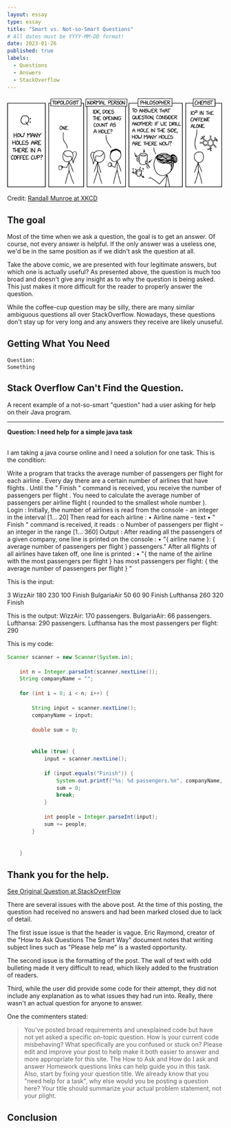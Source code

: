 ```yaml
---
layout: essay
type: essay
title: "Smart vs. Not-so-Smart Questions"
# All dates must be YYYY-MM-DD format!
date: 2023-01-26
published: true
labels:
  - Questions
  - Answers
  - StackOverflow
---
```



<img width="500px" class="img-thumbnail" src="../essays/img/essay02/coffee_cup_holes.png">

Credit: [Randall Munroe at XKCD](https://xkcd.com/2658/)

## The goal
Most of the time when we ask a question, the goal is to get an answer. Of course, not every answer is helpful. If the only answer was a useless one, we'd be in the same position as if we didn't ask the question at all. 

Take the above comic, we are presented with four legitimate answers, but which one is actually useful? As presented above, the question is much too broad and doesn't give any insight as to why the question is being asked. This just makes it more difficult for the reader to properly answer the question.

While the coffee-cup question may be silly, there are many similar ambiguous questions all over StackOverflow. Nowadays, these questions don't stay up for very long and any answers they receive are likely unuseful.

## Getting What You Need




```
Question:
Something
```



 

## Stack Overflow Can't Find the Question.
A recent example of a not-so-smart "question" had a user asking for help on their Java program.

---
**Question: I need help for a simple java task**<br><br>
 
I am taking a java course online and I need a solution for one task. This is the condition:

Write a program that tracks the average number of passengers per flight for each airline . Every day there are a certain number of airlines that have flights . Until the " Finish " command is received, you receive the number of passengers per flight . You need to calculate the average number of passengers per airline flight ( rounded to the smallest whole number ). Login : Initially, the number of airlines is read from the console - an integer in the interval [1… 20] Then read for each airline : • Airline name - text • " Finish " command is received, it reads : o Number of passengers per flight – an integer in the range [1... 360] Output : After reading all the passengers of a given company, one line is printed on the console : • "{ airline name }: { average number of passengers per flight } passengers." After all flights of all airlines have taken off, one line is printed : • "{ the name of the airline with the most passengers per flight } has most passengers per flight: { the average number of passengers per flight } "

This is the input:

3 WizzAir 180 230 100 Finish BulgariaAir 50 60 90 Finish Lufthansa 260 320 Finish

This is the output: WizzAir: 170 passengers. BulgariaAir: 66 passengers. Lufthansa: 290 passengers. Lufthansa has the most passengers per flight: 290

This is my code:


```Java
Scanner scanner = new Scanner(System.in);

    int n = Integer.parseInt(scanner.nextLine());
    String companyName = "";

    for (int i = 0; i < n; i++) {

        String input = scanner.nextLine();
        companyName = input;

        double sum = 0;


        while (true) {
            input = scanner.nextLine();

            if (input.equals("Finish")) {
                System.out.printf("%s: %d passengers.%n", companyName, Math.round(sum / n));
                sum = 0;
                break;
            }

            int people = Integer.parseInt(input);
            sum += people;
        }


    }
```
Thank you for the help.
---

[See Original Question at StackOverFlow](https://stackoverflow.com/revisions/75189194/1)

There are several issues with the above post. At the time of this posting, the question had received no answers and had been marked closed due to lack of detail. 

The first issue issue is that the header is vague. Eric Raymond, creator of the "How to Ask Questions The Smart Way" document notes that writing subject lines such as "Please help me" is a wasted opportunity.

The second issue is the formatting of the post. The wall of text with odd bulleting made it very difficult to read, which likely added to the frustration of readers.

Third, while the user did provide some code for their attempt, they did not include any explanation as to what issues they had run into. Really, there wasn't an actual question for anyone to answer. 

One the commenters stated:
> You've posted broad requirements and unexplained code but have not yet asked a specific on-topic question. How is your current code misbehaving? What specifically are you confused or stuck on? Please edit and improve your post to help make it both easier to answer and more appropriate for this site. The How to Ask and How do I ask and answer Homework questions links can help guide you in this task.<br> Also, start by fixing your question title. We already know that you "need help for a task", why else would you be posting a question here? Your title should summarize your actual problem statement, not your plight.



## Conclusion


